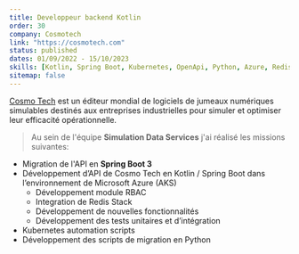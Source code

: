 ```yaml
---
title: Developpeur backend Kotlin
order: 30
company: Cosmotech
link: "https://cosmotech.com"
status: published
dates: 01/09/2022 - 15/10/2023
skills: [Kotlin, Spring Boot, Kubernetes, OpenApi, Python, Azure, Redis Stack, Shell, Github]
sitemap: false
---
```


[Cosmo Tech](http://cosmotech.com) est un éditeur mondial de logiciels de jumeaux numériques simulables destinés aux entreprises industrielles pour simuler et optimiser leur efficacité opérationnelle.

> Au sein de l'équipe **Simulation Data Services** j'ai réalisé les missions suivantes:
- Migration de l'API en **Spring Boot 3**
- Développement d’API de Cosmo Tech en Kotlin / Spring Boot dans l’environnement de Microsoft Azure (AKS)
    * Développement module RBAC
    * Integration de Redis Stack
    * Développement de nouvelles fonctionnalités
    * Développement des tests unitaires et d’intégration
- Kubernetes automation scripts
- Développement des scripts de migration en Python